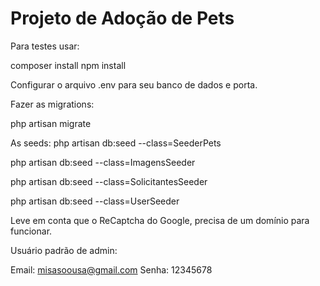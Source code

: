 # Projeto de Adoção de Pets

Para testes usar:

composer install
npm install

Configurar o arquivo .env para seu banco de dados e porta.

Fazer as migrations: 

php artisan migrate

As seeds:
php artisan db:seed --class=SeederPets <br>

php artisan db:seed --class=ImagensSeeder <br>

php artisan db:seed --class=SolicitantesSeeder <br>

php artisan db:seed --class=UserSeeder <br>


Leve em conta que o ReCaptcha do Google, precisa de um domínio para funcionar.

Usuário padrão de admin:

Email: misasoousa@gmail.com
Senha: 12345678